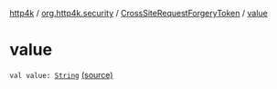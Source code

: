 [http4k](../../index.md) / [org.http4k.security](../index.md) / [CrossSiteRequestForgeryToken](index.md) / [value](./value.md)

# value

`val value: `[`String`](https://kotlinlang.org/api/latest/jvm/stdlib/kotlin/-string/index.html) [(source)](https://github.com/http4k/http4k/blob/master/http4k-security-oauth/src/main/kotlin/org/http4k/security/CrossSiteRequestForgeryToken.kt#L6)